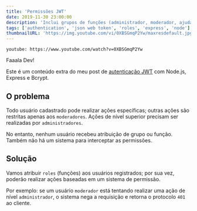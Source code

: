 ```yaml
---
title: 'Permissões JWT'
date: 2019-11-30 23:00:00
description: 'Inclui grupos de funções (administrador, moderador, ajudante, etc).'
tags: ['authentication', 'json web token', 'roles', 'express', 'node']
thumbnailURL: 'https://img.youtube.com/vi/0XBSGmqP2Yw/maxresdefault.jpg'
---
```


`youtube: https://www.youtube.com/watch?v=0XBSGmqP2Yw`

Faaala Dev!

Este é um conteúdo extra do meu post de <a href="http://guilhermerodz.me/posts/autenticacao-jwt-bcrypt/">autenticação JWT</a> com Node.js, Express e Bcrypt.

## O problema

Todo usuário cadastrado pode realizar ações específicas; outras ações são restritas apenas aos `moderadores`. Ações de nível superior precisam ser realizadas por `administradores`.

No entanto, nenhum usuário recebeu atribuição de grupo ou função. Também não há um sistema para interceptar as permissões.

## Solução

Vamos atribuir `roles` (funções) aos usuários registrados; por sua vez, poderão realizar ações baseadas em um sistema de permissão.

Por exemplo: se um usuário `moderador` está tentando realizar uma ação de nível `administrador`, o sistema nega a requisição e retorna o protocolo `401` ao cliente.
